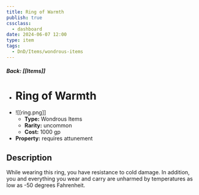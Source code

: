 ```yaml
---
title: Ring of Warmth
publish: true
cssclass:
  - dashboard
date: 2024-06-07 12:00
type: item
tags:
  - DnD/Items/wondrous-items
---
```


##### Back: [[Items]]

- # Ring of Warmth
- ![[ring.png]]
    - **Type:** Wondrous Items
    - **Rarity:** uncommon
    - **Cost:** 1000 gp
- **Property:** requires attunement



## Description 

While wearing this ring, you have resistance to cold damage. In addition, you and everything you wear and carry are unharmed by temperatures as low as -50 degrees Fahrenheit.
